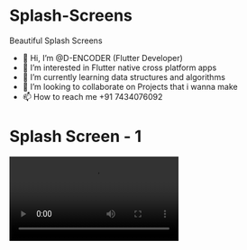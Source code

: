 # Splash-Screens
Beautiful Splash Screens

- 👋 Hi, I’m @D-ENCODER (Flutter Developer)
- 👀 I’m interested in Flutter native cross platform apps
- 🌱 I’m currently learning data structures and algorithms
- 💞️ I’m looking to collaborate on Projects that i wanna make
- 📫 How to reach me +91 7434076092


# Splash Screen - 1

![](Splash-Screens/videos/Splash_Screen_1.mp4)
